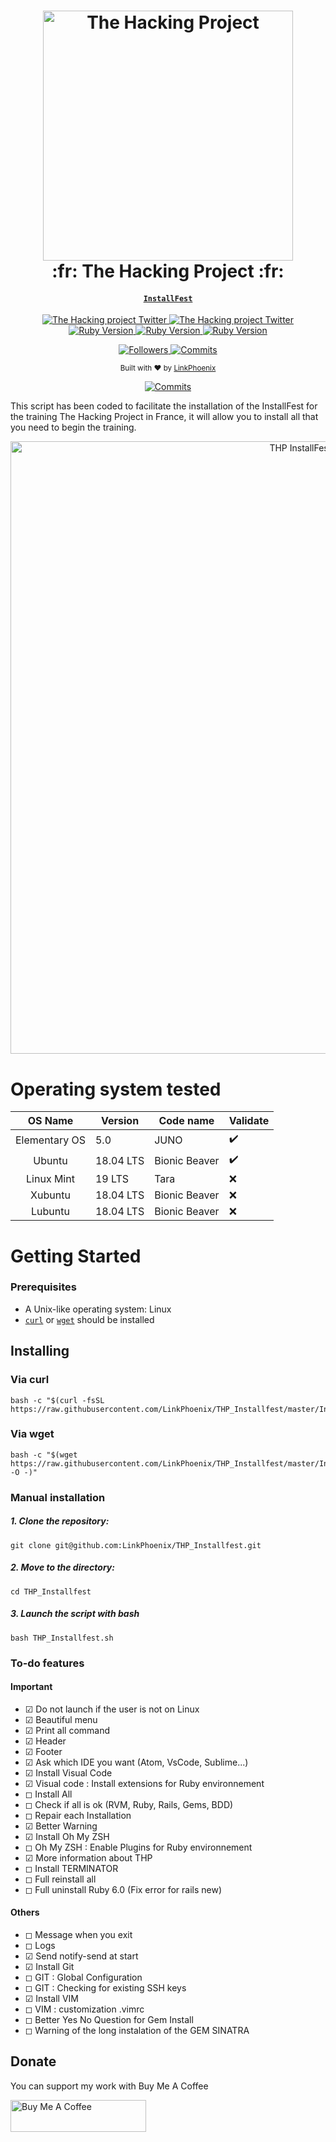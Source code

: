 <h1 align="center">
  <a href="https://www.thehackingproject.org/">
    <img alt="The Hacking Project" src="https://user-images.githubusercontent.com/33618968/68535560-68417080-0344-11ea-9874-bfe991c361cf.jpg" width="400">
  </a>
  <br>:fr: The Hacking Project :fr:<br>
</h1>

<h4 align="center">
  <a href="https://installfest.railsbridge.org/installfest/" target="_blank"><code>InstallFest</code></a>
</h4>

<p align="center">
  <a href="https://twitter.com/the_hacking_pro">
    <img src="https://img.shields.io/badge/twitter-%40The_Hacking_Pro-00ACEE.svg?style=flat-square"
      alt="The Hacking project Twitter" />
  </a>

  <a href="https://www.instagram.com/the_hacking_project">
    <img src="https://img.shields.io/badge/instagram-%40The_Hacking_Project-C42E73.svg?style=flat-square"
      alt="The Hacking project Twitter" />
  </a>

  <a href="https://www.ruby-lang.org/en/">
    <img src="https://img.shields.io/badge/Ruby-2.5.1-930E04.svg?style=flat-square"
      alt="Ruby Version" />
  </a>

  <a href="https://rubyonrails.org/">
    <img src="https://img.shields.io/badge/Rails-5.2.3-930E04.svg?style=flat-square"
      alt="Ruby Version" />
  </a>

  <a href="https://www.postgresql.org/">
    <img src="https://img.shields.io/badge/PostegreSQL-9.5-31648C.svg?style=flat-square"
      alt="Ruby Version" />
  </a>
</p>

<p align="center">
  <a href="https://github.com/LinkPhoenix">
    <img src="https://img.shields.io/github/followers/LinkPhoenix?style=social"
      alt="Followers" />
  </a>

  <a href="https://github.com/LinkPhoenix/THP_Installfest/commits/master">
    <img src="https://img.shields.io/github/last-commit/LinkPhoenix/THP_Installfest?style=flat-square"
      alt="Commits" />
  </a>

  <div align="center">
    <sub>Built with ❤︎ by
    <a href="https://github.com/LinkPhoenix">LinkPhoenix</a></a>
  </div>

</p>
<div align="center">
  <a href="https://www.buymeacoffee.com/LinkPhoenix">
    <img src="https://img.shields.io/badge/Buy%20Me%20Coffee-DONATE-FF813F"
      alt="Commits" />
  </a>
</div>

This script has been coded to facilitate the installation of the InstallFest for the training The Hacking Project in France, it will allow you to install all that you need to begin the training.

<p align="center">
  <img alt="THP InstallFest launching" src="https://user-images.githubusercontent.com/33618968/68536089-911a3380-034d-11ea-9a97-ce2b9c8c6dc2.gif" width="980px">
</p>

# Operating system tested

|     OS Name     |      Version      |   Code name   |      Validate      |
|     :-----:     |    -----------    | ------------- |       -------      |
|  Elementary OS  |         5.0       |      JUNO     | :heavy_check_mark: |
|     Ubuntu      |     18.04 LTS     | Bionic Beaver | :heavy_check_mark: |
|    Linux Mint   |       19 LTS      |      Tara     |         :x:        |
|     Xubuntu     |     18.04 LTS     | Bionic Beaver |         :x:        |
|     Lubuntu     |     18.04 LTS     | Bionic Beaver |         :x:        |

# Getting Started

### Prerequisites

- A Unix-like operating system: Linux
- [`curl`](https://curl.haxx.se/) or [`wget`](https://www.gnu.org/software/wget/) should be installed

## Installing

### Via curl

    bash -c "$(curl -fsSL https://raw.githubusercontent.com/LinkPhoenix/THP_Installfest/master/Installfest_THP.sh)"

### Via wget

    bash -c "$(wget https://raw.githubusercontent.com/LinkPhoenix/THP_Installfest/master/Installfest_THP.sh -O -)"

### Manual installation

##### 1. Clone the repository:

    git clone git@github.com:LinkPhoenix/THP_Installfest.git

##### 2. Move to the directory:

    cd THP_Installfest

##### 3. Launch the script with bash

    bash THP_Installfest.sh

### To-do features

#### Important

- ☑ Do not launch if the user is not on Linux
- ☑ Beautiful menu 
- ☑ Print all command
- ☑ Header
- ☑ Footer
- ☑ Ask which IDE you want (Atom, VsCode, Sublime...)
- ☑ Install Visual Code
- ☑ Visual code : Install extensions for Ruby environnement
- ◻ Install All
- ◻ Check if all is ok (RVM, Ruby, Rails, Gems, BDD)
- ◻ Repair each Installation
- ☑ Better Warning
- ☑ Install Oh My ZSH
- ◻ Oh My ZSH : Enable Plugins for Ruby environnement
- ☑ More information about THP
- ◻ Install TERMINATOR
- ◻ Full reinstall all
- ◻ Full uninstall Ruby 6.0 (Fix error for rails new)

#### Others
- ◻ Message when you exit
- ◻ Logs
- ☑ Send notify-send at start
- ☑ Install Git
- ◻ GIT : Global Configuration
- ◻ GIT : Checking for existing SSH keys
- ☑ Install VIM
- ◻ VIM : customization .vimrc
- ◻ Better Yes No Question for Gem Install
- ◻ Warning of the long instalation of the GEM SINATRA

## Donate

You can support my work with Buy Me A Coffee

<a href="https://www.buymeacoffee.com/LinkPhoenix" target="_blank"><img src="https://cdn.buymeacoffee.com/buttons/default-orange.png" alt="Buy Me A Coffee" style="height: 51px !important;width: 217px !important;" ></a>
